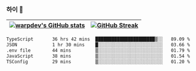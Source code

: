 
### 하이 👋
[![warpdev's GitHub stats](https://github-readme-stats.vercel.app/api?username=warpdev&show_icons=true&theme=vue-dark)](#) |[![GitHub Streak](https://github-readme-streak-stats.herokuapp.com/?user=warpdev&theme=dark)](#)
--- | --- |
<!--START_SECTION:waka-->

```txt
TypeScript       36 hrs 42 mins  ██████████████████████▒░░   89.09 %
JSON             1 hr 30 mins    █░░░░░░░░░░░░░░░░░░░░░░░░   03.66 %
.env file        44 mins         ▒░░░░░░░░░░░░░░░░░░░░░░░░   01.79 %
JavaScript       38 mins         ▒░░░░░░░░░░░░░░░░░░░░░░░░   01.54 %
TSConfig         29 mins         ▒░░░░░░░░░░░░░░░░░░░░░░░░   01.20 %
```

<!--END_SECTION:waka-->

<!--
**warpdev/warpdev** is a ✨ _special_ ✨ repository because its `README.md` (this file) appears on your GitHub profile.

Here are some ideas to get you started:

- 🔭 I’m currently working on ...
- 🌱 I’m currently learning ...
- 👯 I’m looking to collaborate on ...
- 🤔 I’m looking for help with ...
- 💬 Ask me about ...
- 📫 How to reach me: ...
- 😄 Pronouns: ...
- ⚡ Fun fact: ...
-->
